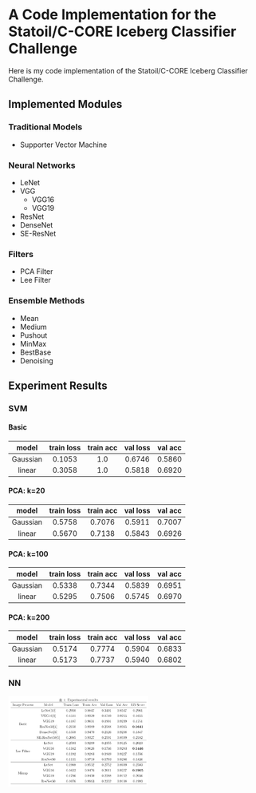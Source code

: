 # A Code Implementation for the Statoil/C-CORE Iceberg Classifier Challenge

Here is my code implementation of the Statoil/C-CORE Iceberg Classifier Challenge.

## Implemented Modules
### Traditional Models

* Supporter Vector Machine

### Neural Networks

* LeNet
* VGG
  * VGG16
  * VGG19
* ResNet
* DenseNet
* SE-ResNet

### Filters
* PCA Filter
* Lee Filter

### Ensemble Methods
* Mean
* Medium
* Pushout
* MinMax
* BestBase
* Denoising


## Experiment Results
### SVM
#### Basic

| model    | train loss | train acc | val loss| val acc |
|:--------:|:----------:|:---------:|:-------:|:-------:|
| Gaussian | 0.1053     | 1.0       | 0.6746  | 0.5860  |
| linear   | 0.3058     | 1.0       | 0.5818  | 0.6920  |

#### PCA: k=20

| model    | train loss | train acc | val loss| val acc |
|:--------:|:----------:|:---------:|:-------:|:-------:|
| Gaussian | 0.5758     | 0.7076    | 0.5911  | 0.7007  |
| linear   | 0.5670     | 0.7138    | 0.5843  | 0.6926  |

#### PCA: k=100

| model    | train loss | train acc | val loss| val acc |
|:--------:|:----------:|:---------:|:-------:|:-------:|
| Gaussian | 0.5338     | 0.7344    | 0.5839  | 0.6951  |
| linear   | 0.5295     | 0.7506    | 0.5745  | 0.6970  |

#### PCA: k=200

| model    | train loss | train acc | val loss| val acc |
|:--------:|:----------:|:---------:|:-------:|:-------:|
| Gaussian | 0.5174     | 0.7774    | 0.5904  | 0.6833  |
| linear   | 0.5173     | 0.7737    | 0.5940  | 0.6802  |

### NN
<img src = "https://github.com/hzxsnczpku/nishiyami/blob/master/sc.png" width='280px'>
